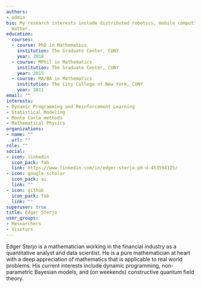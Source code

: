 ```yaml
---
authors:
- admin
bio: My research interests include distributed robotics, mobile computing and programmable
  matter.
education:
  courses:
  - course: PhD in Mathematics
    institution: The Graduate Center, CUNY
    year: 2018
  - course: MPhil in Mathematics
    institution: The Graduate Center, CUNY
    year: 2015
  - course: MA/BA in Mathematics
    institution: The City College of New York, CUNY
    year: 2011
email: ""
interests:
- Dynamic Programming and Reinforcement Learning
- Statistical Modeling
- Monte Carlo methods
- Mathematical Physics
organizations:
- name: ""
  url: ""
role: ""
social:
- icon: linkedin
  icon_pack: fab
  link: https://www.linkedin.com/in/edger-sterjo-ph-d-453594125/
- icon: google-scholar
  icon_pack: ai
  link: ""
- icon: github
  icon_pack: fab
  link: ""
superuser: true
title: Edger Sterjo
user_groups:
- Researchers
- Visitors
---
```


Edger Sterjo is a mathematician working in the financial industry as a quantitative analyst and data scientist. He is a pure mathematician at heart with a deep appreciation of mathematics that is applicable to real world problems. His current interests include dynamic programming, non-parametric Bayesian models, and (on weekends) constructive quantum field theory.